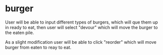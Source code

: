 # burger


User will be able to input different types of burgers, which will que them up in ready to eat, then user will select "devour" which will move the burger to the eaten pile.

As a slight modification user will be able to click "reorder" which will move burger from eaten to reay to eat.


